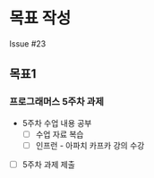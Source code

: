 # 목표 작성
Issue #23

## 목표1
### 프로그래머스 5주차 과제
- 5주차 수업 내용 공부
    - [ ] 수업 자료 복습
    - [ ] 인프런 - 아파치 카프카 강의 수강
- [ ] 5주차 과제 제출